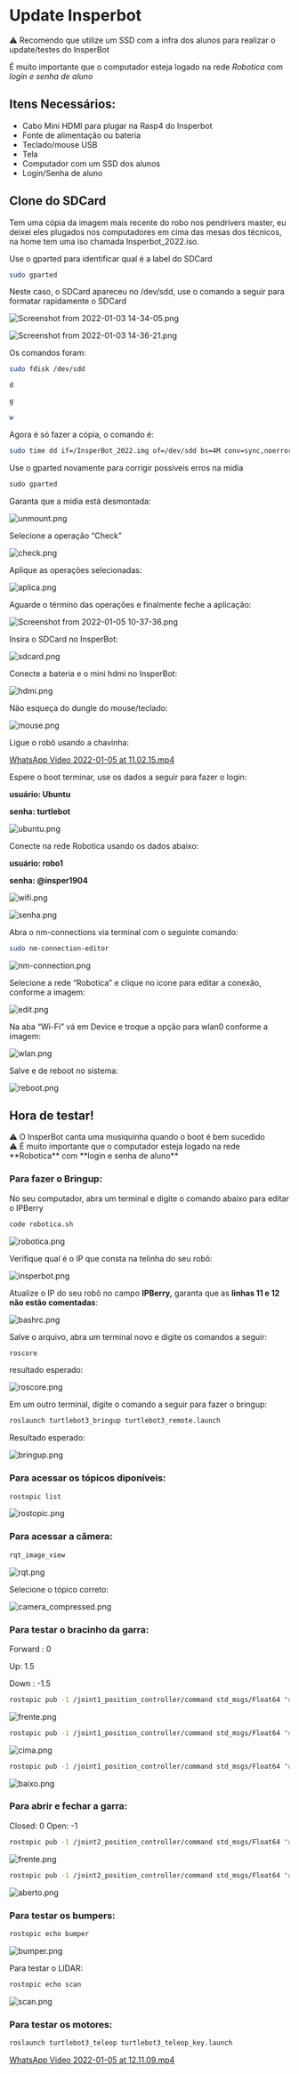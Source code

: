 # Update Insperbot

<aside>
⚠️ Recomendo que utilize um SSD com a infra dos alunos para realizar o update/testes do InsperBot
 
 É muito importante que o computador esteja logado na rede *Robotica* com *login e senha de aluno*

</aside>

## Itens Necessários:

- Cabo Mini HDMI para plugar na Rasp4 do Insperbot
- Fonte de alimentação ou bateria
- Teclado/mouse USB
- Tela
- Computador com um SSD dos alunos
- Login/Senha de aluno


## Clone do SDCard

Tem uma cópia da imagem mais recente do robo nos pendrivers master, eu deixei eles plugados nos computadores em cima das mesas dos técnicos, na home tem uma iso chamada Insperbot_2022.iso.

Use o gparted para identificar qual é a label do SDCard

```bash
sudo gparted 
```

Neste caso, o SDCard apareceu no /dev/sdd, use o comando a seguir para formatar rapidamente o SDCard

![Screenshot from 2022-01-03 14-34-05.png](Update%20Insperbot%201d15e50b2b8345ea8e367be0d62ecf19/Screenshot_from_2022-01-03_14-34-05.png)

![Screenshot from 2022-01-03 14-36-21.png](Update%20Insperbot%201d15e50b2b8345ea8e367be0d62ecf19/Screenshot_from_2022-01-03_14-36-21.png)

Os comandos foram:

```bash
sudo fdisk /dev/sdd

d

g

w
```

Agora é só fazer a cópia, o comando é:

```bash
sudo time dd if=/InsperBot_2022.img of=/dev/sdd bs=4M conv=sync,noerror status=progress
```

Use o gparted novamente para corrigir possiveis erros na midia

```jsx
sudo gparted
```

Garanta que a midia está desmontada:

![unmount.png](Update%20Insperbot%201d15e50b2b8345ea8e367be0d62ecf19/unmount.png)

 

Selecione a operação “Check”

![check.png](Update%20Insperbot%201d15e50b2b8345ea8e367be0d62ecf19/check.png)

Aplique as operações selecionadas:

![aplica.png](Update%20Insperbot%201d15e50b2b8345ea8e367be0d62ecf19/aplica.png)

Aguarde o término das operações e finalmente feche a aplicação:

![Screenshot from 2022-01-05 10-37-36.png](Update%20Insperbot%201d15e50b2b8345ea8e367be0d62ecf19/Screenshot_from_2022-01-05_10-37-36.png)

Insira o SDCard no InsperBot:

![sdcard.png](Update%20Insperbot%201d15e50b2b8345ea8e367be0d62ecf19/sdcard.png)

Conecte a bateria e o mini hdmi no InsperBot:

![hdmi.png](Update%20Insperbot%201d15e50b2b8345ea8e367be0d62ecf19/hdmi.png)

Não esqueça do dungle do mouse/teclado: 

![mouse.png](Update%20Insperbot%201d15e50b2b8345ea8e367be0d62ecf19/mouse.png)

Ligue o robô usando a chavinha:

[WhatsApp Video 2022-01-05 at 11.02.15.mp4](Update%20Insperbot%201d15e50b2b8345ea8e367be0d62ecf19/WhatsApp_Video_2022-01-05_at_11.02.15.mp4)

Espere o boot terminar, use os dados a seguir para fazer o login:

**usuário: Ubuntu**

**senha: turtlebot**

![ubuntu.png](Update%20Insperbot%201d15e50b2b8345ea8e367be0d62ecf19/ubuntu.png)

Conecte na rede Robotica usando os dados abaixo:

**usuário: robo1**

**senha: @insper1904**

![wifi.png](Update%20Insperbot%201d15e50b2b8345ea8e367be0d62ecf19/wifi.png)

![senha.png](Update%20Insperbot%201d15e50b2b8345ea8e367be0d62ecf19/senha.png)

Abra o nm-connections via terminal com o seguinte comando:

```bash
sudo nm-connection-editor
```

![nm-connection.png](Update%20Insperbot%201d15e50b2b8345ea8e367be0d62ecf19/nm-connection.png)

Selecione a rede “Robotica” e clique no icone para editar a conexão, conforme a imagem:

![edit.png](Update%20Insperbot%201d15e50b2b8345ea8e367be0d62ecf19/edit.png)

Na aba “Wi-Fi” vá em Device e troque a opção para wlan0 conforme a imagem:

![wlan.png](Update%20Insperbot%201d15e50b2b8345ea8e367be0d62ecf19/wlan.png)

Salve e de reboot no sistema:

 

![reboot.png](Update%20Insperbot%201d15e50b2b8345ea8e367be0d62ecf19/reboot.png)

## Hora de testar!

<aside>
⚠️  O InsperBot canta uma musiquinha quando o boot é bem sucedido

</aside>

<aside>
⚠️ É muito importante que o computador esteja logado na rede **Robotica** com **login e senha de aluno**

</aside>

### Para fazer o Bringup:

No seu computador, abra um terminal e digite o comando abaixo para editar o IPBerry

```bash
code robotica.sh
```

![robotica.png](Update%20Insperbot%201d15e50b2b8345ea8e367be0d62ecf19/robotica.png)

Verifique qual é o IP que consta na telinha do seu robô:

![insperbot.png](Update%20Insperbot%201d15e50b2b8345ea8e367be0d62ecf19/insperbot.png)

Atualize o IP do seu robô no campo **IPBerry,** garanta que as **linhas 11 e 12 não estão comentadas**:

![bashrc.png](Update%20Insperbot%201d15e50b2b8345ea8e367be0d62ecf19/bashrc.png)

Salve o arquivo, abra um terminal novo e digite os comandos a seguir:

```bash
roscore
```

resultado esperado:

![roscore.png](Update%20Insperbot%201d15e50b2b8345ea8e367be0d62ecf19/roscore.png)

Em um outro terminal, digite o comando a seguir para fazer o bringup:

```bash
roslaunch turtlebot3_bringup turtlebot3_remote.launch
```

Resultado esperado:

![bringup.png](Update%20Insperbot%201d15e50b2b8345ea8e367be0d62ecf19/bringup.png)

### Para acessar os tópicos diponíveis:

```bash
rostopic list
```

![rostopic.png](Update%20Insperbot%201d15e50b2b8345ea8e367be0d62ecf19/rostopic.png)

### Para acessar a câmera:

```bash
rqt_image_view
```

![rqt.png](Update%20Insperbot%201d15e50b2b8345ea8e367be0d62ecf19/rqt.png)

Selecione o tópico correto:

![camera_compressed.png](Update%20Insperbot%201d15e50b2b8345ea8e367be0d62ecf19/camera_compressed.png)

### Para testar o bracinho da garra:

Forward : 0

Up: 1.5

Down : -1.5

```bash
rostopic pub -1 /joint1_position_controller/command std_msgs/Float64 "data: 0"
```

![frente.png](Update%20Insperbot%201d15e50b2b8345ea8e367be0d62ecf19/frente.png)

```bash
rostopic pub -1 /joint1_position_controller/command std_msgs/Float64 "data: 1.5"
```

![cima.png](Update%20Insperbot%201d15e50b2b8345ea8e367be0d62ecf19/cima.png)

```bash
rostopic pub -1 /joint1_position_controller/command std_msgs/Float64 "data: -1.5"
```

![baixo.png](Update%20Insperbot%201d15e50b2b8345ea8e367be0d62ecf19/baixo.png)

### Para abrir e fechar a garra:

Closed: 0
Open: -1

```bash
rostopic pub -1 /joint2_position_controller/command std_msgs/Float64 "data: 0"
```

![frente.png](Update%20Insperbot%201d15e50b2b8345ea8e367be0d62ecf19/frente%201.png)

```bash
rostopic pub -1 /joint2_position_controller/command std_msgs/Float64 "data: -1"
```

![aberto.png](Update%20Insperbot%201d15e50b2b8345ea8e367be0d62ecf19/aberto.png)

### Para testar os bumpers:

```bash
rostopic echo bumper
```

![bumper.png](Update%20Insperbot%201d15e50b2b8345ea8e367be0d62ecf19/bumper.png)

Para testar o LIDAR:

```bash
rostopic echo scan
```

![scan.png](Update%20Insperbot%201d15e50b2b8345ea8e367be0d62ecf19/scan.png)

### Para testar os motores:

```bash
roslaunch turtlebot3_teleop turtlebot3_teleop_key.launch
```

[WhatsApp Video 2022-01-05 at 12.11.09.mp4](Update%20Insperbot%201d15e50b2b8345ea8e367be0d62ecf19/WhatsApp_Video_2022-01-05_at_12.11.09.mp4)
